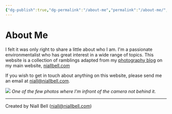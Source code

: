 ```yaml
---
{"dg-publish":true,"dg-permalink":"/about-me","permalink":"/about-me/","title":"👤 About Me","noteIcon":null,"created":"2024-04-08T10:42:25.000+01:00","updated":"2024-04-22T20:49:17.000+01:00"}
---
```


# About Me

I felt it was only right to share a little about who I am. I'm a passionate environmentalist who has great interest in a wide range of topics. This website is a collection of ramblings adapted from my [photography blog](https://niallbell.com/blog/) on my main website, [niallbell.com](https://niallbell.com/)

If you wish to get in touch about anything on this website, please send me an email at niall@niallbell.com.

![](https://i.imgur.com/9wUq3cS.jpg)
*One of the few photos where I'm infront of the camera not behind it.*











---
Created by Niall Bell (niall@niallbell.com)